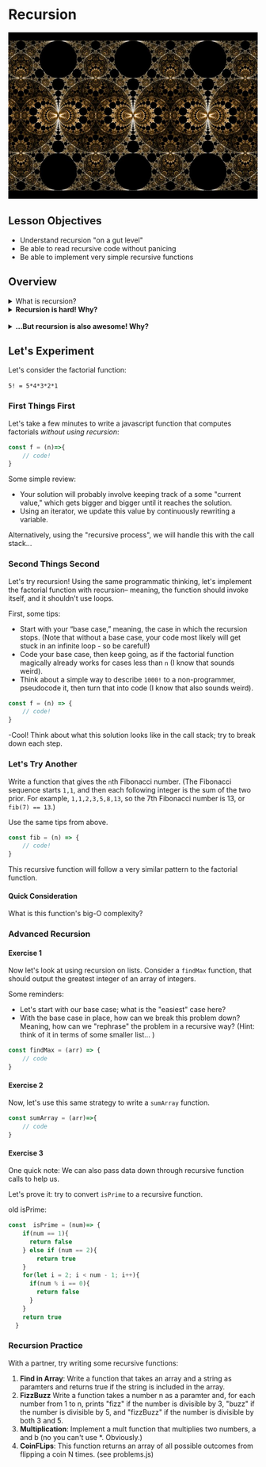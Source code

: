 # Recursion

[![](/Fractal-Mobius-Patterns-05.jpg)](http://google.com.au/)

## Lesson Objectives
- Understand recursion "on a gut level"
- Be able to read recursive code without panicing
- Be able to implement very simple recursive functions 

## Overview

<details><summary>What is recursion?</summary>
<br>

It looks like this:

```js
const doStuff = ()=> {
// blah blah
	doStuff()
}
```

Anytime a function invokes itself, that's recursion!

</details>

<details>
<summary><strong>Recursion is hard! Why?</strong></summary>
<br>

Recursion is generally hard to reason with; there are different ways to use recursion, and we're used to thinking in loops. Plus, when you mess up, your code crashes, just like `while` loops.

</details>
<br>
<details>
<summary><strong>...But recursion is also awesome! Why?</strong></summary>
<br>

Recursion helps you to reinforce core concepts; it can impress interviewers, peers, first dates, etc... Plus, you can do anything with recursion– you really don't need loops– and it's often a more fun, simple, and clean way of functional iteration.

</details>

## Let's Experiment

Let's consider the factorial function:

`5! = 5*4*3*2*1`

### First Things First

Let's take a few minutes to write a javascript function that computes factorials *without using recursion*:

```js
const f = (n)=>{
    // code!
}
```

Some simple review:

- Your solution will probably involve keeping track of a some "current value," which gets bigger and bigger until it reaches the solution.
- Using an iterator, we update this value by continuously rewriting a variable.

Alternatively, using the "recursive process", we will handle this with the call stack...


### Second Things Second

Let's try recursion! Using the same programmatic thinking, let's implement the factorial function with recursion– meaning, the function should invoke itself, and it shouldn't use loops. 

First, some tips:

- Start with your “base case,” meaning, the case in which the recursion stops. (Note that without a base case, your code most likely will get stuck in an infinite loop - so be careful!) 
- Code your base case, then keep going, as if the factorial function magically already works for cases less than `n` (I know that sounds weird).
- Think about a simple way to describe `1000!` to a non-programmer, pseudocode it, then turn that into code (I know that also sounds weird). 
  
```js
const f = (n) => {
    // code!
}
```

-Cool! Think about what this solution looks like in the call stack; try to break down each step. 

### Let's Try Another

Write a function that gives the `n`th Fibonacci number. (The Fibonacci sequence starts `1,1`, and then each following integer is the sum of the two prior. For example, `1,1,2,3,5,8,13`, so the 7th Fibonacci number is 13, or `fib(7) == 13`.)

Use the same tips from above.

```js
const fib = (n) => {
    // code!
}
```

This recursive function will follow a very similar pattern to the factorial function.

#### Quick Consideration

What is this function's big-O complexity?

### Advanced Recursion

#### Exercise 1

Now let's look at using recursion on lists. Consider a `findMax` function, that should output the greatest integer of an array of integers.

Some reminders:

- Let's start with our base case; what is the "easiest" case here?
- With the base case in place, how can we break this problem down? Meaning, how can we "rephrase" the problem in a recursive way? (Hint: think of it in terms of some smaller list... )

```js
const findMax = (arr) => {
    // code
}
```

#### Exercise 2

Now, let's use this same strategy to write a `sumArray` function.

```js
const sumArray = (arr)=>{
    // code
}
```

#### Exercise 3

One quick note: We can also pass data down through recursive function calls to help us.

Let's prove it: try to convert `isPrime` to a recursive function.

old isPrime:

```js
const  isPrime = (num)=> {
    if(num == 1){
      return false
    } else if (num == 2){
        return true
    }
    for(let i = 2; i < num - 1; i++){
      if(num % i == 0){
        return false
      }
    }
    return true
  }
```

### Recursion Practice

With a partner, try writing some recursive functions:

1. **Find in Array**: Write a function that takes an array and a string as paramters and returns true if the string is included in the array.
1. **FizzBuzz** Write a function takes a number n as a paramter and, for each number from 1 to n, prints "fizz" if the number is divisible by 3, "buzz" if the number is divisible by 5, and "fizzBuzz" if the number is divisible by both 3 and 5.
1. **Multiplication**: Implement a mult function that multiplies two numbers, a and b (no you can't use *. Obviously.)
1. **CoinFLips**: This function returns an array of all possible outcomes from flipping a coin N times. (see problems.js)

